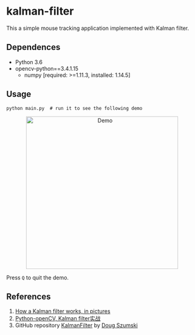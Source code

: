 # kalman-filter

This a simple mouse tracking application implemented with Kalman filter.

## Dependences

- Python 3.6
- opencv-python==3.4.1.15
  - numpy [required: >=1.11.3, installed: 1.14.5]

## Usage

```shell
python main.py  # run it to see the following demo
```

<div align="center">
<img src="assets/demo.gif" width = "400" height = "400" alt="Demo" align=center />
</div>

Press `Q` to quit the demo.

## References

1. [How a Kalman filter works, in pictures](http://www.bzarg.com/p/how-a-kalman-filter-works-in-pictures/)
2. [Python-openCV, Kalman filter实战](https://blog.csdn.net/angelfish91/article/details/61768575)
3. GitHub repository [KalmanFilter](https://github.com/dougszumski/KalmanFilter) by [Doug Szumski](https://github.com/dougszumski)
